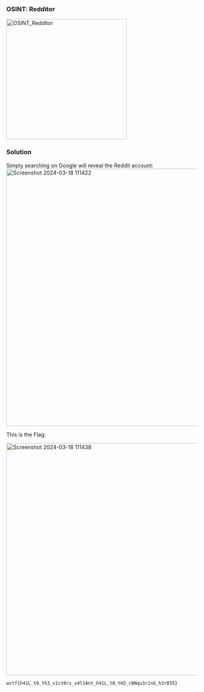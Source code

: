 ### OSINT: Redditor
<img width="317" alt="OSINT_Redditor" src="https://github.com/vjz3r/CTF-WRITEUP/assets/83077449/2b15a852-be1c-4b22-ac3f-21bf3d6da585">

### Solution
Simply searching on Google will reveal the Reddit account:
<img width="677" alt="Screenshot 2024-03-18 111422" src="https://github.com/vjz3r/CTF-WRITEUP/assets/83077449/771fc7c8-d82a-4b48-8ad7-e71ccb604b2c">

This is the Flag:

<img width="611" alt="Screenshot 2024-03-18 111438" src="https://github.com/vjz3r/CTF-WRITEUP/assets/83077449/478a7512-a459-4f69-b7c7-961c66dfda8b">


`wctf{h41L_t0_th3_v1ct0rs_v4l14nt_h41L_t0_tH3_c0Nqu3r1nG_h3r035}`
